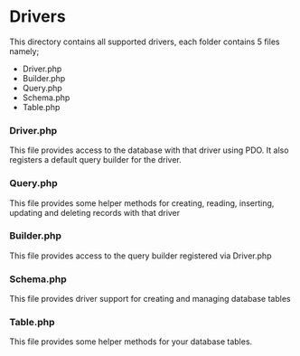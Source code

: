 # Drivers
This directory contains all supported drivers, each folder contains 5 files namely;
- Driver.php
- Builder.php
- Query.php
- Schema.php
- Table.php

### Driver.php
This file provides access to the database with that driver using PDO. It also registers a default query builder for the driver. 

### Query.php
This file provides some helper methods for creating, reading, inserting, updating and deleting records with that driver

### Builder.php
This file provides access to the query builder registered via Driver.php

### Schema.php
This file provides driver support for creating and managing database tables

### Table.php
This file provides some helper methods for your database tables.